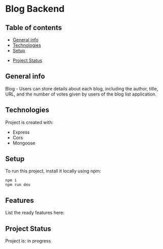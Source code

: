 # Blog Backend


## Table of contents
* [General info](#general-info)
* [Technologies](#technologies)
* [Setup](#setup)
<!-- * [Project Links](#project-links) -->
<!-- * [Features](#features) -->
* [Project Status](#project-status)

## General info
Blog - Users can store details about each blog, including the author, title, URL, and the number of votes given by users of the blog list application.

## Technologies
Project is created with:
 * Express
 * Cors
 * Mongoose

## Setup
To run this project, install it locally using npm:
```
npm i
npm run dev
```

<!-- ## Project Links -->



## Features
List the ready features here:


## Project Status
Project is: in progress

<!--complete / no longer being worked on. If you are no longer working on it, provide reasons why. -->
<!-- npm run deploy:full -->
<!--

npm install eslint --save-dev
npx eslint --init
npm run lint -- --fix

-->
